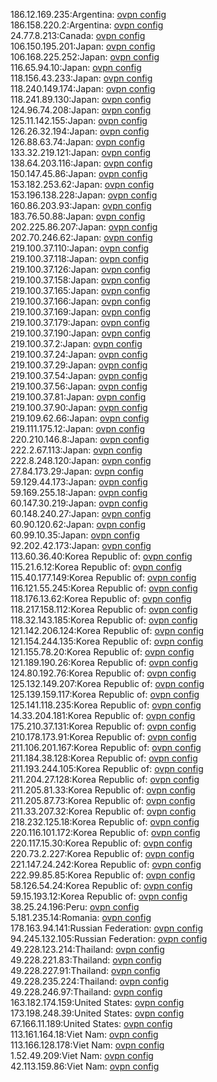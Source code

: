 186.12.169.235:Argentina: [ovpn config](vpn/186_12_169_235.ovpn)  
186.158.220.2:Argentina: [ovpn config](vpn/186_158_220_2.ovpn)  
24.77.8.213:Canada: [ovpn config](vpn/24_77_8_213.ovpn)  
106.150.195.201:Japan: [ovpn config](vpn/106_150_195_201.ovpn)  
106.168.225.252:Japan: [ovpn config](vpn/106_168_225_252.ovpn)  
116.65.94.10:Japan: [ovpn config](vpn/116_65_94_10.ovpn)  
118.156.43.233:Japan: [ovpn config](vpn/118_156_43_233.ovpn)  
118.240.149.174:Japan: [ovpn config](vpn/118_240_149_174.ovpn)  
118.241.89.130:Japan: [ovpn config](vpn/118_241_89_130.ovpn)  
124.96.74.208:Japan: [ovpn config](vpn/124_96_74_208.ovpn)  
125.11.142.155:Japan: [ovpn config](vpn/125_11_142_155.ovpn)  
126.26.32.194:Japan: [ovpn config](vpn/126_26_32_194.ovpn)  
126.88.63.74:Japan: [ovpn config](vpn/126_88_63_74.ovpn)  
133.32.219.121:Japan: [ovpn config](vpn/133_32_219_121.ovpn)  
138.64.203.116:Japan: [ovpn config](vpn/138_64_203_116.ovpn)  
150.147.45.86:Japan: [ovpn config](vpn/150_147_45_86.ovpn)  
153.182.253.62:Japan: [ovpn config](vpn/153_182_253_62.ovpn)  
153.196.138.228:Japan: [ovpn config](vpn/153_196_138_228.ovpn)  
160.86.203.93:Japan: [ovpn config](vpn/160_86_203_93.ovpn)  
183.76.50.88:Japan: [ovpn config](vpn/183_76_50_88.ovpn)  
202.225.86.207:Japan: [ovpn config](vpn/202_225_86_207.ovpn)  
202.70.246.62:Japan: [ovpn config](vpn/202_70_246_62.ovpn)  
219.100.37.110:Japan: [ovpn config](vpn/219_100_37_110.ovpn)  
219.100.37.118:Japan: [ovpn config](vpn/219_100_37_118.ovpn)  
219.100.37.126:Japan: [ovpn config](vpn/219_100_37_126.ovpn)  
219.100.37.158:Japan: [ovpn config](vpn/219_100_37_158.ovpn)  
219.100.37.165:Japan: [ovpn config](vpn/219_100_37_165.ovpn)  
219.100.37.166:Japan: [ovpn config](vpn/219_100_37_166.ovpn)  
219.100.37.169:Japan: [ovpn config](vpn/219_100_37_169.ovpn)  
219.100.37.179:Japan: [ovpn config](vpn/219_100_37_179.ovpn)  
219.100.37.190:Japan: [ovpn config](vpn/219_100_37_190.ovpn)  
219.100.37.2:Japan: [ovpn config](vpn/219_100_37_2.ovpn)  
219.100.37.24:Japan: [ovpn config](vpn/219_100_37_24.ovpn)  
219.100.37.29:Japan: [ovpn config](vpn/219_100_37_29.ovpn)  
219.100.37.54:Japan: [ovpn config](vpn/219_100_37_54.ovpn)  
219.100.37.56:Japan: [ovpn config](vpn/219_100_37_56.ovpn)  
219.100.37.81:Japan: [ovpn config](vpn/219_100_37_81.ovpn)  
219.100.37.90:Japan: [ovpn config](vpn/219_100_37_90.ovpn)  
219.109.62.66:Japan: [ovpn config](vpn/219_109_62_66.ovpn)  
219.111.175.12:Japan: [ovpn config](vpn/219_111_175_12.ovpn)  
220.210.146.8:Japan: [ovpn config](vpn/220_210_146_8.ovpn)  
222.2.67.113:Japan: [ovpn config](vpn/222_2_67_113.ovpn)  
222.8.248.120:Japan: [ovpn config](vpn/222_8_248_120.ovpn)  
27.84.173.29:Japan: [ovpn config](vpn/27_84_173_29.ovpn)  
59.129.44.173:Japan: [ovpn config](vpn/59_129_44_173.ovpn)  
59.169.255.18:Japan: [ovpn config](vpn/59_169_255_18.ovpn)  
60.147.30.219:Japan: [ovpn config](vpn/60_147_30_219.ovpn)  
60.148.240.27:Japan: [ovpn config](vpn/60_148_240_27.ovpn)  
60.90.120.62:Japan: [ovpn config](vpn/60_90_120_62.ovpn)  
60.99.10.35:Japan: [ovpn config](vpn/60_99_10_35.ovpn)  
92.202.42.173:Japan: [ovpn config](vpn/92_202_42_173.ovpn)  
113.60.36.40:Korea Republic of: [ovpn config](vpn/113_60_36_40.ovpn)  
115.21.6.12:Korea Republic of: [ovpn config](vpn/115_21_6_12.ovpn)  
115.40.177.149:Korea Republic of: [ovpn config](vpn/115_40_177_149.ovpn)  
116.121.55.245:Korea Republic of: [ovpn config](vpn/116_121_55_245.ovpn)  
118.176.13.62:Korea Republic of: [ovpn config](vpn/118_176_13_62.ovpn)  
118.217.158.112:Korea Republic of: [ovpn config](vpn/118_217_158_112.ovpn)  
118.32.143.185:Korea Republic of: [ovpn config](vpn/118_32_143_185.ovpn)  
121.142.206.124:Korea Republic of: [ovpn config](vpn/121_142_206_124.ovpn)  
121.154.244.135:Korea Republic of: [ovpn config](vpn/121_154_244_135.ovpn)  
121.155.78.20:Korea Republic of: [ovpn config](vpn/121_155_78_20.ovpn)  
121.189.190.26:Korea Republic of: [ovpn config](vpn/121_189_190_26.ovpn)  
124.80.192.76:Korea Republic of: [ovpn config](vpn/124_80_192_76.ovpn)  
125.132.149.207:Korea Republic of: [ovpn config](vpn/125_132_149_207.ovpn)  
125.139.159.117:Korea Republic of: [ovpn config](vpn/125_139_159_117.ovpn)  
125.141.118.235:Korea Republic of: [ovpn config](vpn/125_141_118_235.ovpn)  
14.33.204.181:Korea Republic of: [ovpn config](vpn/14_33_204_181.ovpn)  
175.210.37.131:Korea Republic of: [ovpn config](vpn/175_210_37_131.ovpn)  
210.178.173.91:Korea Republic of: [ovpn config](vpn/210_178_173_91.ovpn)  
211.106.201.167:Korea Republic of: [ovpn config](vpn/211_106_201_167.ovpn)  
211.184.38.128:Korea Republic of: [ovpn config](vpn/211_184_38_128.ovpn)  
211.193.244.105:Korea Republic of: [ovpn config](vpn/211_193_244_105.ovpn)  
211.204.27.128:Korea Republic of: [ovpn config](vpn/211_204_27_128.ovpn)  
211.205.81.33:Korea Republic of: [ovpn config](vpn/211_205_81_33.ovpn)  
211.205.87.73:Korea Republic of: [ovpn config](vpn/211_205_87_73.ovpn)  
211.33.207.32:Korea Republic of: [ovpn config](vpn/211_33_207_32.ovpn)  
218.232.125.18:Korea Republic of: [ovpn config](vpn/218_232_125_18.ovpn)  
220.116.101.172:Korea Republic of: [ovpn config](vpn/220_116_101_172.ovpn)  
220.117.15.30:Korea Republic of: [ovpn config](vpn/220_117_15_30.ovpn)  
220.73.2.227:Korea Republic of: [ovpn config](vpn/220_73_2_227.ovpn)  
221.147.24.242:Korea Republic of: [ovpn config](vpn/221_147_24_242.ovpn)  
222.99.85.85:Korea Republic of: [ovpn config](vpn/222_99_85_85.ovpn)  
58.126.54.24:Korea Republic of: [ovpn config](vpn/58_126_54_24.ovpn)  
59.15.193.12:Korea Republic of: [ovpn config](vpn/59_15_193_12.ovpn)  
38.25.24.196:Peru: [ovpn config](vpn/38_25_24_196.ovpn)  
5.181.235.14:Romania: [ovpn config](vpn/5_181_235_14.ovpn)  
178.163.94.141:Russian Federation: [ovpn config](vpn/178_163_94_141.ovpn)  
94.245.132.105:Russian Federation: [ovpn config](vpn/94_245_132_105.ovpn)  
49.228.123.214:Thailand: [ovpn config](vpn/49_228_123_214.ovpn)  
49.228.221.83:Thailand: [ovpn config](vpn/49_228_221_83.ovpn)  
49.228.227.91:Thailand: [ovpn config](vpn/49_228_227_91.ovpn)  
49.228.235.224:Thailand: [ovpn config](vpn/49_228_235_224.ovpn)  
49.228.246.97:Thailand: [ovpn config](vpn/49_228_246_97.ovpn)  
163.182.174.159:United States: [ovpn config](vpn/163_182_174_159.ovpn)  
173.198.248.39:United States: [ovpn config](vpn/173_198_248_39.ovpn)  
67.166.11.189:United States: [ovpn config](vpn/67_166_11_189.ovpn)  
113.161.164.18:Viet Nam: [ovpn config](vpn/113_161_164_18.ovpn)  
113.166.128.178:Viet Nam: [ovpn config](vpn/113_166_128_178.ovpn)  
1.52.49.209:Viet Nam: [ovpn config](vpn/1_52_49_209.ovpn)  
42.113.159.86:Viet Nam: [ovpn config](vpn/42_113_159_86.ovpn)  
